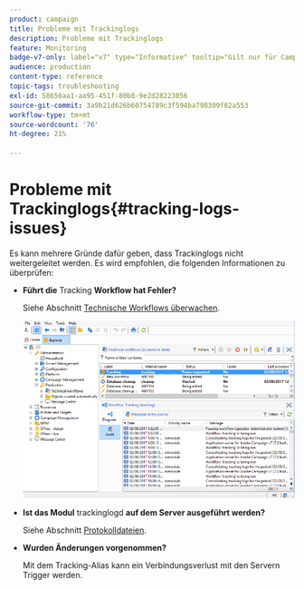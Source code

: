 ```yaml
---
product: campaign
title: Probleme mit Trackinglogs
description: Probleme mit Trackinglogs
feature: Monitoring
badge-v7-only: label="v7" type="Informative" tooltip="Gilt nur für Campaign Classic v7"
audience: production
content-type: reference
topic-tags: troubleshooting
exl-id: 58656aa1-aa95-451f-80b8-9e2d28223056
source-git-commit: 3a9b21d626b60754789c3f594ba798309f62a553
workflow-type: tm+mt
source-wordcount: '76'
ht-degree: 21%

---
```


# Probleme mit Trackinglogs{#tracking-logs-issues}



Es kann mehrere Gründe dafür geben, dass Trackinglogs nicht weitergeleitet werden. Es wird empfohlen, die folgenden Informationen zu überprüfen:

* **Führt die** Tracking **Workflow hat Fehler?**

  Siehe Abschnitt [Technische Workflows überwachen](../../workflow/using/monitoring-technical-workflows.md).

  ![](assets/tracking_scheduled_task.png)

* **Ist das Modul** trackinglogd **auf dem Server ausgeführt werden?**

  Siehe Abschnitt [Protokolldateien](../../production/using/log-files.md).

* **Wurden Änderungen vorgenommen?**

  Mit dem Tracking-Alias kann ein Verbindungsverlust mit den Servern Trigger werden.
